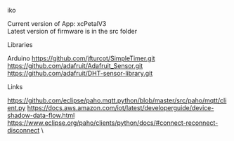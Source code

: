 iko

Current version of App: xcPetalV3 \
Latest version of firmware is in the src folder

Libraries

Arduino 
https://github.com/jfturcot/SimpleTimer.git 
https://github.com/adafruit/Adafruit_Sensor.git 
https://github.com/adafruit/DHT-sensor-library.git

Links

https://github.com/eclipse/paho.mqtt.python/blob/master/src/paho/mqtt/client.py 
https://docs.aws.amazon.com/iot/latest/developerguide/device-shadow-data-flow.html 
https://www.eclipse.org/paho/clients/python/docs/#connect-reconnect-disconnect \
